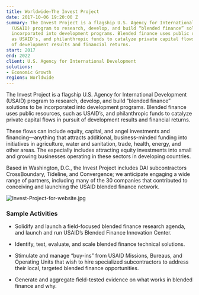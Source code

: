 ```yaml
---
title: Worldwide—The Invest Project
date: 2017-10-06 19:20:00 Z
summary: The Invest Project is a flagship U.S. Agency for International Development
  (USAID) program to research, develop, and build “blended finance” solutions to be
  incorporated into development programs. Blended finance uses public resources, such
  as USAID’s, and philanthropic funds to catalyze private capital flows in pursuit
  of development results and financial returns.
start: 2017
end: 2022
client: U.S. Agency for International Development
solutions:
- Economic Growth
regions: Worldwide
---
```


The Invest Project is a flagship U.S. Agency for International Development (USAID) program to research, develop, and build “blended finance” solutions to be incorporated into development programs. Blended finance uses public resources, such as USAID’s, and philanthropic funds to catalyze private capital flows in pursuit of development results and financial returns. 

These flows can include equity, capital, and angel investments and financing—anything that attracts additional, business-minded funding into initiatives in agriculture, water and sanitation, trade, health, energy, and other areas. The especially includes attracting equity investments into small and growing businesses operating in these sectors in developing countries.

Based in Washington, D.C., the Invest Project includes DAI subcontractors CrossBoundary, Tideline, and Convergence; we anticipate engaging a wide range of partners, including many of the 30 companies that contributed to conceiving and launching the USAID blended finance network.

![Invest-Project-for-website.jpg](/uploads/Invest-Project-for-website.jpg)

### Sample Activities

* Solidify and launch a field-focused blended finance research agenda, and launch and run USAID’s Blended Finance Innovation Center.

* Identify, test, evaluate, and scale blended finance technical solutions.

* Stimulate and manage “buy-ins” from USAID Missions, Bureaus, and Operating Units that wish to hire specialized subcontractors to address their local, targeted blended finance opportunities.

* Generate and aggregate field-tested evidence on what works in blended finance and why.
